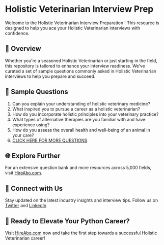 # Holistic Veterinarian Interview Prep

Welcome to the Holistic Veterinarian Interview Preparation ! This resource is designed to help you ace your Holistic Veterinarian interviews with confidence.

## 🚀 Overview

Whether you're a seasoned Holistic Veterinarian or just starting in the field, this repository is tailored to enhance your interview readiness. We've curated a set of sample questions commonly asked in Holistic Veterinarian interviews to help you prepare and succeed.

## 📝 Sample Questions

1. Can you explain your understanding of holistic veterinary medicine?
2. What inspired you to pursue a career as a holistic veterinarian?
3. How do you incorporate holistic principles into your veterinary practice?
4. What types of alternative therapies are you familiar with and have experience using?
5. How do you assess the overall health and well-being of an animal in your care?
6. [CLICK HERE FOR MORE QUESTIONS](https://hireabo.com/job/24_0_35/Holistic%20Veterinarian)

## 🌐 Explore Further

For an extensive question bank and more resources across 5,000 fields, visit [HireAbo.com](https://www.hireabo.com).

## 📱 Connect with Us

Stay updated on the latest industry insights and interview tips. Follow us on [Twitter](https://twitter.com/hireabo) and [LinkedIn](https://www.linkedin.com/in/hire-abo-3609972a8/).

## 🚀 Ready to Elevate Your Python Career?

Visit [HireAbo.com](https://www.hireabo.com) now and take the first step towards a successful Holistic Veterinarian career!